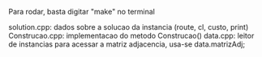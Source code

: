 Para rodar, basta digitar "make" no terminal

solution.cpp: dados sobre a solucao da instancia (route, cl, custo, print)
Construcao.cpp: implementacao do metodo Construcao()
data.cpp: leitor de instancias
  para acessar a matriz adjacencia, usa-se data.matrizAdj;
